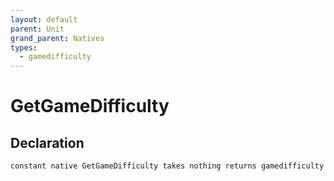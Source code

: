 ```yaml
---
layout: default
parent: Unit
grand_parent: Natives
types:
  - gamedifficulty
---
```


# GetGameDifficulty

## Declaration

```
constant native GetGameDifficulty takes nothing returns gamedifficulty
```